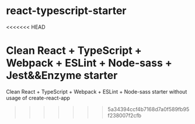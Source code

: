 # react-typescript-starter
<<<<<<< HEAD

Clean React + TypeScript + Webpack + ESLint + Node-sass + Jest&&Enzyme starter
=======
Clean React + TypeScript + Webpack + ESLint + Node-sass starter without usage of create-react-app

>>>>>>> 5a34394ccf4b7168d7a0f589fb95f238007f2cfb
